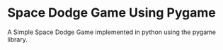 # Space Dodge Game Using Pygame

A Simple Space Dodge Game implemented in python using the pygame library.
